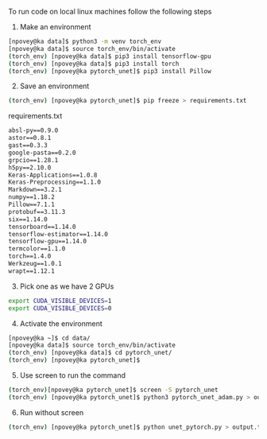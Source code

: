 To run code on local linux machines follow the following steps

1. Make an environment

```bash
[npovey@ka data]$ python3 -m venv torch_env
[npovey@ka data]$ source torch_env/bin/activate
(torch_env) [npovey@ka data]$ pip3 install tensorflow-gpu
(torch_env) [npovey@ka data]$ pip3 install torch
(torch_env) [npovey@ka pytorch_unet]$ pip3 install Pillow
```

2. Save an environment

```bash
(torch_env) [npovey@ka pytorch_unet]$ pip freeze > requirements.txt
```

requirements.txt 

```txt
absl-py==0.9.0
astor==0.8.1
gast==0.3.3
google-pasta==0.2.0
grpcio==1.28.1
h5py==2.10.0
Keras-Applications==1.0.8
Keras-Preprocessing==1.1.0
Markdown==3.2.1
numpy==1.18.2
Pillow==7.1.1
protobuf==3.11.3
six==1.14.0
tensorboard==1.14.0
tensorflow-estimator==1.14.0
tensorflow-gpu==1.14.0
termcolor==1.1.0
torch==1.4.0
Werkzeug==1.0.1
wrapt==1.12.1
```

3. Pick one as we have 2 GPUs

```bash
export CUDA_VISIBLE_DEVICES=1
export CUDA_VISIBLE_DEVICES=0
```

4. Activate the environment

```bash
[npovey@ka ~]$ cd data/
[npovey@ka data]$ source torch_env/bin/activate
(torch_env) [npovey@ka data]$ cd pytorch_unet/
(torch_env) [npovey@ka pytorch_unet]$ 
```

5. Use screen to run the command

```bash
(torch_env)[npovey@ka pytorch_unet]$ screen -S pytorch_unet
(torch_env) [npovey@ka pytorch_unet]$ python3 pytorch_unet_adam.py > outputput.txt
```

6. Run without screen

```bash
(torch_env) [npovey@ka pytorch_unet]$ python unet_pytorch.py > output.txt
```


